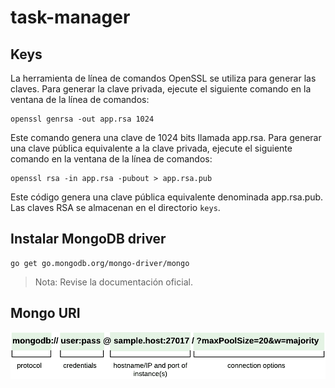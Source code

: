 # task-manager

## Keys

La herramienta de línea de comandos OpenSSL se utiliza para generar las claves. Para generar la clave privada, ejecute el siguiente comando en la ventana de la línea de comandos:
```console
openssl genrsa -out app.rsa 1024
```
Este comando genera una clave de 1024 bits llamada app.rsa. Para generar una clave pública equivalente a la clave privada, ejecute el siguiente comando en la ventana de la línea de comandos:
```console
openssl rsa -in app.rsa -pubout > app.rsa.pub
```
Este código genera una clave pública equivalente denominada app.rsa.pub. Las claves RSA se almacenan en el directorio `keys`.

## Instalar MongoDB driver
```console
go get go.mongodb.org/mongo-driver/mongo
```
> Nota: Revise la documentación oficial.

## Mongo URI
![connection uri parts](connection_uri_parts.png)